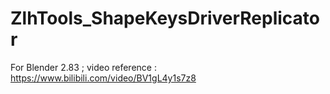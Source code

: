 # ZlhTools_ShapeKeysDriverReplicator
For Blender 2.83 ; video reference : https://www.bilibili.com/video/BV1gL4y1s7z8
